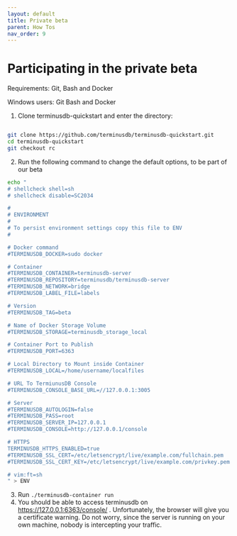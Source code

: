 ```yaml
---
layout: default
title: Private beta
parent: How Tos
nav_order: 9
---
```


# Participating in the private beta

Requirements: Git, Bash and Docker

Windows users: Git Bash and Docker

1. Clone terminusdb-quickstart and enter the directory:

```bash

git clone https://github.com/terminusdb/terminusdb-quickstart.git
cd terminusdb-quickstart
git checkout rc
```

2. Run the following command to change the default options, to be part of our beta

```bash
echo "
# shellcheck shell=sh
# shellcheck disable=SC2034

#
# ENVIRONMENT
#
# To persist environment settings copy this file to ENV
#

# Docker command
#TERMINUSDB_DOCKER=sudo docker

# Container 
#TERMINUSDB_CONTAINER=terminusdb-server
#TERMINUSDB_REPOSITORY=terminusdb/terminusdb-server
#TERMINUSDB_NETWORK=bridge
#TERMINUSDB_LABEL_FILE=labels

# Version
#TERMINUSDB_TAG=beta

# Name of Docker Storage Volume
#TERMINUSDB_STORAGE=terminusdb_storage_local

# Container Port to Publish
#TERMINUSDB_PORT=6363

# Local Directory to Mount inside Container
#TERMINUSDB_LOCAL=/home/username/localfiles

# URL To TermiunusDB Console
#TERMINUSDB_CONSOLE_BASE_URL=//127.0.0.1:3005

# Server
#TERMINUSDB_AUTOLOGIN=false
#TERMINUSDB_PASS=root
#TERMINUSDB_SERVER_IP=127.0.0.1
#TERMINUSDB_CONSOLE=http://127.0.0.1/console

# HTTPS
TERMINUSDB_HTTPS_ENABLED=true
#TERMINUSDB_SSL_CERT=/etc/letsencrypt/live/example.com/fullchain.pem
#TERMINUSDB_SSL_CERT_KEY=/etc/letsencrypt/live/example.com/privkey.pem

# vim:ft=sh
" > ENV
```

3. Run `./terminusdb-container run`
4. You should be able to access terminusdb on https://127.0.0.1:6363/console/ . Unfortunately, the browser
   will give you a certificate warning. Do not worry, since the server is running on your own machine, nobody
   is intercepting your traffic.
